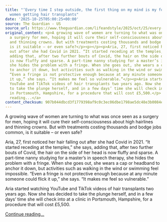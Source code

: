 ```yaml
---
title: "‘Every time I step outside, the first thing on my mind is my forehead’: the
  women getting hair transplants"
date: '2025-10-25T05:00:25+00:00'
source: The Guardian - US
source_url: https://www.theguardian.com/lifeandstyle/2025/oct/25/every-time-i-step-outside-the-first-thing-on-my-mind-is-my-forehead-the-women-getting-hair-transplants
original_content: <p>A growing wave of women are turning to what was once seen as
  a surgery for men, hoping it will cure their self-consciousness about high hairlines
  and thinning crowns. But with treatments costing thousands and bodge jobs common,
  is it suitable – or even safe?</p><p></p><p>Aria, 27, first noticed her hair falling
  out after she had Covid in 2021. “It started receding at the temples,” she says,
  adding that, after two further bouts of Covid, the hair on the side of her head
  is now fluffy and sparse. A part-time nanny studying for a master’s in speech therapy,
  she hides the problem with a fringe. When she goes out, she wears a cap or headband
  to anchor it down, but activities such as walking in the wind or swimming feel impossible.
  “Even a fringe is not protective enough because at any minute someone could flick
  it up,” she says. “It makes me feel so vulnerable.”</p><p>Aria started watching
  YouTube and TikTok videos of hair transplants two years ago. Now she has decided
  to take the plunge herself, and in a few days’ time she will check into at a clinic
  in Portsmouth, Hampshire, for a procedure that will cost £5,500.</p> <a href="https://www.theguardian.com/lifeandstyle/2025/oct/25/every-time-i-step-outside-the-first-thing-on-my-mind-is-my-forehead-the-women-getting-hair-transplants">Continue
  reading...</a>
content_checksum: 907b044dbcd3f1779398af9c0c3ec06dbe1798ae5dc48e3b0084e995b6935fbb
---
```


A growing wave of women are turning to what was once seen as a surgery for men, hoping it will cure their self-consciousness about high hairlines and thinning crowns. But with treatments costing thousands and bodge jobs common, is it suitable – or even safe?

Aria, 27, first noticed her hair falling out after she had Covid in 2021. “It started receding at the temples,” she says, adding that, after two further bouts of Covid, the hair on the side of her head is now fluffy and sparse. A part-time nanny studying for a master’s in speech therapy, she hides the problem with a fringe. When she goes out, she wears a cap or headband to anchor it down, but activities such as walking in the wind or swimming feel impossible. “Even a fringe is not protective enough because at any minute someone could flick it up,” she says. “It makes me feel so vulnerable.”

Aria started watching YouTube and TikTok videos of hair transplants two years ago. Now she has decided to take the plunge herself, and in a few days’ time she will check into at a clinic in Portsmouth, Hampshire, for a procedure that will cost £5,500.

 [Continue reading...](https://www.theguardian.com/lifeandstyle/2025/oct/25/every-time-i-step-outside-the-first-thing-on-my-mind-is-my-forehead-the-women-getting-hair-transplants)